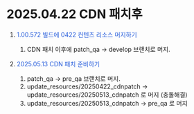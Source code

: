 

# 2025.04.22 CDN 패치후

1. <font color="#245bdb">1.00.572 빌드에 0422 컨텐츠 리소스 머지하기</font>
	1. CDN 패치 이후에 patch_qa -> develop 브랜치로 머지.

2. <font color="#245bdb">2025.05.13 CDN 패치 준비하기</font>
	1. patch_qa -> pre_qa 브랜치로 머지.
	2. update_resources/20250422_cdnpatch -> update_resources/20250513_cdnpatch 로 머지 (충돌해결)
	3. update_resources/20250513_cdnpatch -> pre_qa 로 머지

	



